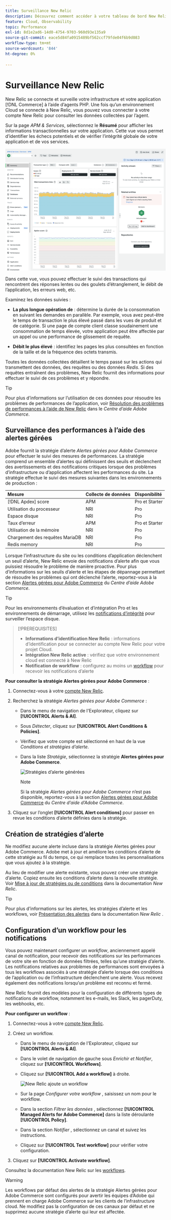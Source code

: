 ```yaml
---
title: Surveillance New Relic
description: Découvrez comment accéder à votre tableau de bord New Relic et analyser les données de votre projet d’infrastructure cloud Adobe Commerce.
feature: Cloud, Observability
topic: Performance
exl-id: 8d1e2ad6-14d0-4754-9703-960d93e135a9
source-git-commit: eace5d84fa0915489bf562ccf79fde04f6b9d083
workflow-type: tm+mt
source-wordcount: '844'
ht-degree: 0%

---
```


# Surveillance New Relic

New Relic se connecte et surveille votre infrastructure et votre application [!DNL Commerce] à l’aide d’agents PHP. Une fois qu’un environnement Cloud se connecte à New Relic, vous pouvez vous connecter à votre compte New Relic pour consulter les données collectées par l’agent.

Sur la page _APM &amp; Services_, sélectionnez le **Résumé** pour afficher les informations transactionnelles sur votre application. Cette vue vous permet d’identifier les échecs potentiels et de vérifier l’intégrité globale de votre application et de vos services.

![ {Cloud project New Relic - page d’aperçu](../../assets/new-relic/dashboard.png)

Dans cette vue, vous pouvez effectuer le suivi des transactions qui rencontrent des réponses lentes ou des goulets d’étranglement, le débit de l’application, les erreurs web, etc.

Examinez les données suivies :

- **La plus longue opération de** : détermine la durée de la consommation en suivant les demandes en parallèle. Par exemple, vous avez peut-être le temps de transaction le plus élevé passé dans les vues de produit et de catégorie. Si une page de compte client classe soudainement une consommation de temps élevée, votre application peut être affectée par un appel ou une performance de glissement de requête.

- **Débit le plus élevé** : identifiez les pages les plus consultées en fonction de la taille et de la fréquence des octets transmis.

Toutes les données collectées détaillent le temps passé sur les actions qui transmettent des données, des requêtes ou des données _Redis_. Si des requêtes entraînent des problèmes, New Relic fournit des informations pour effectuer le suivi de ces problèmes et y répondre.

>[!TIP]
>
>Pour plus d’informations sur l’utilisation de ces données pour résoudre les problèmes de performances de l’application, voir [Résolution des problèmes de performances à l’aide de New Relic](https://experienceleague.adobe.com/docs/commerce-knowledge-base/kb/troubleshooting/miscellaneous/troubleshoot-performance-using-new-relic-on-magento-commerce.html) dans le _Centre d’aide Adobe Commerce_.

## Surveillance des performances à l’aide des alertes gérées

Adobe fournit la stratégie d’alerte _Alertes gérées pour Adobe Commerce_ pour effectuer le suivi des mesures de performances. La stratégie comprend un ensemble d’alertes qui définissent des seuils et déclenchent des avertissements et des notifications critiques lorsque des problèmes d’infrastructure ou d’application affectent les performances du site. La stratégie effectue le suivi des mesures suivantes dans les environnements de production :

| Mesure | Collecte de données | Disponibilité |
|:-------------------|:----------------|:----------------|
| [!DNL Apdex] score | APM | Pro et Starter |
| Utilisation du processeur | NRI | Pro |
| Espace disque | NRI | Pro |
| Taux d’erreur | APM | Pro et Starter |
| Utilisation de la mémoire | NRI | Pro |
| Chargement des requêtes MariaDB | NRI | Pro |
| Redis memory | NRI | Pro |

Lorsque l’infrastructure du site ou les conditions d’application déclenchent un seuil d’alerte, New Relic envoie des notifications d’alerte afin que vous puissiez résoudre le problème de manière proactive. Pour plus d’informations sur les seuils d’alerte et les étapes de dépannage permettant de résoudre les problèmes qui ont déclenché l’alerte, reportez-vous à la section [Alertes gérées pour Adobe Commerce](https://experienceleague.adobe.com/docs/commerce-knowledge-base/kb/support-tools/managed-alerts/managed-alerts-for-magento-commerce.html) du _Centre d’aide Adobe Commerce_.

>[!TIP]
>
>Pour les environnements d’évaluation et d’intégration Pro et les environnements de démarrage, utilisez les [notifications d’intégrité](../integrations/health-notifications.md) pour surveiller l’espace disque.

>[!PREREQUISITES]
>
>- **Informations d’identification New Relic** : informations d’identification pour se connecter au compte New Relic pour votre projet Cloud.
>- **Intégration New Relic active** : vérifiez que votre environnement cloud est connecté à New Relic
>- **Notification de workflow** : configurez au moins un [workflow](#set-up-a-workflow-for-notifications) pour recevoir les notifications d’alerte

**Pour consulter la stratégie Alertes gérées pour Adobe Commerce** :

1. Connectez-vous à votre [compte New Relic](https://login.newrelic.com/login).

1. Recherchez la stratégie _Alertes gérées pour Adobe Commerce_ :

   - Dans le menu de navigation de l&#39;Explorateur, cliquez sur **[!UICONTROL Alerts & AI]**.

   - Sous _Détecter_, cliquez sur **[!UICONTROL Alert Conditions & Policies]**.

   - Vérifiez que votre compte est sélectionné en haut de la vue _Conditions et stratégies d’alerte_.

   - Dans la liste _Stratégie_, sélectionnez la stratégie **Alertes gérées pour Adobe Commerce**.

     ![Stratégies d’alerte générées](../../assets/new-relic/managed-alerts-policy.png)

     >[!NOTE]
     >
     >Si la stratégie _Alertes gérées pour Adobe Commerce_ n’est pas disponible, reportez-vous à la section [Alertes gérées pour Adobe Commerce](https://experienceleague.adobe.com/docs/commerce-knowledge-base/kb/support-tools/managed-alerts/managed-alerts-for-magento-commerce.html) du _Centre d’aide d’Adobe Commerce_.

1. Cliquez sur l’onglet **[!UICONTROL Alert conditions]** pour passer en revue les conditions d’alerte définies dans la stratégie.

## Création de stratégies d’alerte

Ne modifiez aucune alerte incluse dans la stratégie Alertes gérées pour Adobe Commerce. Adobe met à jour et améliore les conditions d’alerte de cette stratégie au fil du temps, ce qui remplace toutes les personnalisations que vous ajoutez à la stratégie.

Au lieu de modifier une alerte existante, vous pouvez créer une stratégie d’alerte. Copiez ensuite les conditions d’alerte dans la nouvelle stratégie. Voir [Mise à jour de stratégies ou de conditions](https://docs.newrelic.com/docs/alerts-applied-intelligence/new-relic-alerts/alert-policies/update-or-disable-policies-conditions/) dans la documentation _New Relic_.

>[!TIP]
>
>Pour plus d’informations sur les alertes, les stratégies d’alerte et les workflows, voir [Présentation des alertes](https://docs.newrelic.com/docs/alerts-applied-intelligence/new-relic-alerts/learn-alerts/alerts-concepts-workflow/) dans la documentation _New Relic_ .

## Configuration d’un workflow pour les notifications

Vous pouvez maintenant configurer un _workflow_, anciennement appelé canal de notification, pour recevoir des notifications sur les performances de votre site en fonction de données filtrées, telles qu’une stratégie d’alerte. Les notifications relatives aux problèmes de performances sont envoyées à tous les workflows associés à une stratégie d’alerte lorsque des conditions de l’application ou de l’infrastructure déclenchent une alerte. Vous recevez également des notifications lorsqu’un problème est reconnu et fermé.

New Relic fournit des modèles pour la configuration de différents types de notifications de workflow, notamment les e-mails, les Slack, les pagerDuty, les webhooks, etc.

**Pour configurer un workflow** :

1. Connectez-vous à votre [compte New Relic](https://login.newrelic.com/login).

1. Créez un workflow.

   - Dans le menu de navigation de l&#39;Explorateur, cliquez sur **[!UICONTROL Alerts & AI]**.

   - Dans le volet de navigation de gauche sous _Enrichir et Notifier_, cliquez sur **[!UICONTROL Workflows]**.

   - Cliquez sur **[!UICONTROL Add a workflow]** à droite.

     ![New Relic ajoute un workflow](../../assets/new-relic/add-a-workflow.png)

   - Sur la page _Configurer votre workflow_ , saisissez un nom pour le workflow.

   - Dans la section _Filtrer les données_ , sélectionnez **[!UICONTROL Managed Alerts for Adobe Commerce]** dans la liste déroulante **[!UICONTROL Policy]**.

   - Dans la section _Notifier_ , sélectionnez un canal et suivez les instructions.

   - Cliquez sur **[!UICONTROL Test workflow]** pour vérifier votre configuration.

1. Cliquez sur **[!UICONTROL Activate workflow]**.

Consultez la documentation New Relic sur les [workflows](https://docs.newrelic.com/docs/alerts-applied-intelligence/applied-intelligence/incident-workflows/incident-workflows/).

>[!WARNING]
>
>Les workflows par défaut des alertes de la stratégie Alertes gérées pour Adobe Commerce sont configurés pour avertir les équipes d’Adobe qui prennent en charge Adobe Commerce sur les clients de l’infrastructure cloud. Ne modifiez pas la configuration de ces canaux par défaut et ne supprimez aucune stratégie d’alerte qui leur est affectée.
